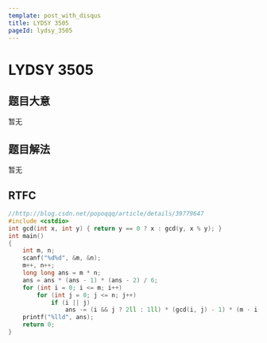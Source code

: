 ```yaml
---
template: post_with_disqus
title: LYDSY 3505
pageId: lydsy_3505
---
```


# LYDSY 3505
<span id="poem"></span><script>$(function(){$.ajax('/api/poem?rnd='+Date.now()+Math.random()).done(function(data){$('#poem').text(data);});});</script>
## 题目大意
暂无

## 题目解法
暂无

## RTFC

```cpp
//http://blog.csdn.net/popoqqq/article/details/39779647
#include <cstdio>
int gcd(int x, int y) { return y == 0 ? x : gcd(y, x % y); }
int main()
{
    int m, n;
    scanf("%d%d", &m, &n);
    m++, n++;
    long long ans = m * n;
    ans = ans * (ans - 1) * (ans - 2) / 6;
    for (int i = 0; i <= m; i++)
        for (int j = 0; j <= n; j++)
            if (i || j)
                ans -= (i && j ? 2ll : 1ll) * (gcd(i, j) - 1) * (m - i) * (n - j);
    printf("%lld", ans);
    return 0;
}
```
<div id="__comment"></div>
